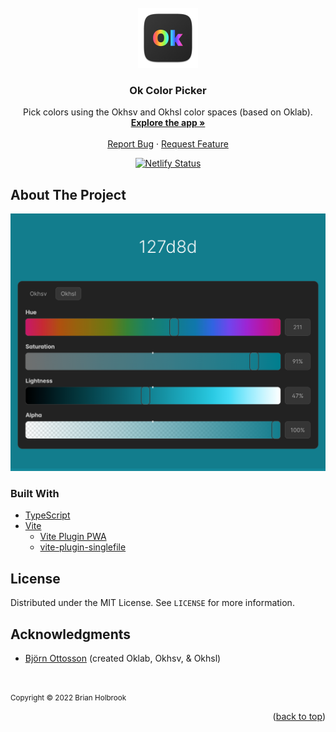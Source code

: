 <div id="top"></div>

<!-- PROJECT LOGO -->
<br />
<div align="center">
  <a href="https://ok-color-picker.netlify.app/">
    <img src="public/icons/pwa-192x192.png" alt="Logo" width="96" height="96">
  </a>

<h3 align="center">Ok Color Picker</h3>

  <p align="center">
    Pick colors using the Okhsv and Okhsl color spaces (based on Oklab).
    <br />
    <a href="https://ok-color-picker.netlify.app/"><strong>Explore the app »</strong></a>
    <br />
    <br />
    <a href="https://github.com/holbrookdev/ok-color-picker/issues">Report Bug</a>
    ·
    <a href="https://github.com/holbrookdev/ok-color-picker/issues">Request Feature</a>
  </p>

[![Netlify Status](https://api.netlify.com/api/v1/badges/44a29451-d9a1-481b-b836-493a29038137/deploy-status)](https://app.netlify.com/sites/ok-color-picker/deploys)

</div>

<!-- ABOUT THE PROJECT -->

## About The Project

[![Ok Color Picker Screen Shot][product-screenshot]](<[https://](https://ok-color-picker.netlify.app/)>)

### Built With

- [TypeScript](https://www.typescriptlang.org)
- [Vite](https://vitejs.dev)
  - [Vite Plugin PWA](https://vite-plugin-pwa.netlify.app/)
  - [vite-plugin-singlefile](https://github.com/richardtallent/vite-plugin-singlefile)

<!-- LICENSE -->

## License

Distributed under the MIT License. See `LICENSE` for more information.

<!-- ACKNOWLEDGMENTS -->

## Acknowledgments

- [Björn Ottosson](https://bottosson.github.io) (created Oklab, Okhsv, & Okhsl)

<br />

<p><small>Copyright &copy; 2022 Brian Holbrook</small></p>

<p align="right">(<a href="#top">back to top</a>)</p>

<!-- MARKDOWN LINKS & IMAGES -->
<!-- https://www.markdownguide.org/basic-syntax/#reference-style-links -->

[product-screenshot]: .github/screenshot.png
